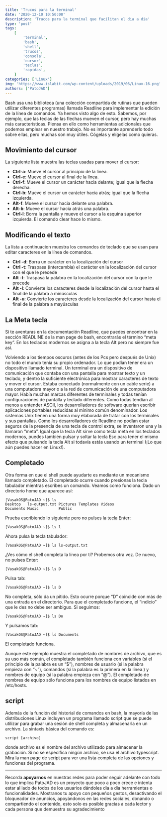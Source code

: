 ```yaml
---
title: 'Trucos para la terminal'
date: '2020-12-10 10:50:00'
description: 'Trucos para la terminal que facilitan el dia a dia'
type: 'post'
tags:
    [
        'terminal',
        'bash',
        'shell',
        'trucos',
        'consola',
        'cursor',
        'teclas',
        'rapidas',
    ]
categories: ['Linux']
img: 'https://www.islabit.com/wp-content/uploads/2019/06/Linux-16.png'
authors: ['PatoJAD']
---
```


Bash usa una biblioteca (una colección compartida de rutinas que pueden utilizar diferentes programas) llamada Readline para implementar la edición de la línea de comandos. Ya hemos visto algo de esto. Sabemos, por ejemplo, que las teclas de las flechas mueven el cursor, pero hay muchas más características. Piensa en ello como herramientas adicionales que podemos emplear en nuestro trabajo. No es importante aprenderlo todo sobre ellas, pero muchas son muy útiles. Cógelas y elígelas como quieras.

## Movimiento del cursor

La siguiente lista muestra las teclas usadas para mover el cursor:

-   **Ctrl-a**: Mueve el cursor al principio de la línea.
-   **Ctrl-e**: Mueve el cursor al final de la línea.
-   **Ctrl-f**: Mueve el cursor un carácter hacia delante; igual que la flecha derecha.
-   **Ctrl-b**: Mueve el cursor un carácter hacia atrás; igual que la flecha izquierda.
-   **Alt-f**: Mueve el cursor hacia delante una palabra.
-   **Alt-b**: Mueve el cursor hacia atrás una palabra.
-   **Ctrl-l**: Borra la pantalla y mueve el cursor a la esquina superior izquierda. El comando clear hace lo mismo.

## Modificando el texto

La lista a continuacion muestra los comandos de teclado que se usan para editar caracteres en la línea de comandos.

-   **Ctrl -d**: Borra un carácter en la localización del cursor
-   **Ctrl -t**: Traspasa (intercambia) el carácter en la localización del cursor con el que le precede
-   **Alt -t**: Traspasa la palabra en la localización del cursor con la que le precede
-   **Alt -l**: Convierte los caracteres desde la localización del cursor hasta el final de la palabra a minúsculas
-   **Alt -u**: Convierte los caracteres desde la localización del cursor hasta el final de la palabra a mayúsculas

## La Meta tecla

Si te aventuras en la documentación Readline, que puedes encontrar en la sección READLINE de la man page de bash, encontrarás el término “meta key”. En los teclados modernos se asigna a la tecla Alt pero no siempre fue así.

Volviendo a los tiempos oscuros (antes de los Pcs pero después de Unix) no todo el mundo tenía su propio ordenador. Lo que podían tener era un dispositivo llamado terminal. Un terminal era un dispositivo de comunicación que contaba con una pantalla para mostrar texto y un teclado, y dentro la suficiente electrónica para mostrar caracteres de texto y mover el cursor. Estaba conectado (normalmente con un cable serie) a una computadora mayor o a la red de comunicación de una computadora mayor. Había muchas marcas diferentes de terminales y todas tenían configuraciones de pantalla y teclado diferentes. Como todas tendían al menos a entender ASCII, los desarrolladores de software querían escribir aplicaciones portables reducidas al mínimo común denominador. Los sistemas Unix tienen una forma muy elaborada de tratar con los terminales y sus pantallas. Como los desarrolladores de Readline no podían estar seguros de la presencia de una tecla de control extra, se inventaron una y la llamaron “meta”. Igual que la tecla Alt sirve como tecla meta en los teclados modernos, puedes también pulsar y soltar la tecla Esc para tener el mismo efecto que pulsando la tecla Alt si todavía estás usando un terminal (¡Lo que aún puedes hacer en Linux!).

## Completado

Otra forma en que el shell puede ayudarte es mediante un mecanismo llamado completado. El completado ocurre cuando presionas la tecla tabulador mientras escribes un comando. Veamos como funciona. Dado un directorio home que aparece así:

    [VasakOS@PatoJAD ~]$ ls
    Desktop   ls-output.txt Pictures Templates Videos
    Documents Music         Public

Prueba escribiendo lo siguiente pero no pulses la tecla Enter:

    [VasakOS@PatoJAD ~]$ ls l

Ahora pulsa la tecla tabulador:

    [VasakOS@PatoJAD ~]$ ls ls-output.txt

¿Ves cómo el shell completa la línea por tí? Probemos otra vez. De nuevo, no pulses Enter:

    [VasakOS@PatoJAD ~]$ ls D

Pulsa tab:

    [VasakOS@PatoJAD ~]$ ls D

No completa, sólo da un pitido. Esto ocurre porque “D” coincide con más de una entrada en el directorio. Para que el completado funcione, el “indicio” que le des no debe ser ambiguo. Si seguimos:

    [VasakOS@PatoJAD ~]$ ls Do

Y pulsamos tab:

    [VasakOS@PatoJAD ~]$ ls Documents

El completado funciona.

Aunque este ejemplo muestra el completado de nombres de archivo, que es su uso más común, el completado también funciona con variables (si el principio de la palabra es un “$”), nombres de usuario (si la palabra empieza con “~”), comandos (si la palabra es la primera en la línea.) y nombres de equipo (si la palabra empieza con “@”). El completado de nombres de equipo sólo funciona para los nombres de equipo listados en /etc/hosts.

## script

Además de la función del historial de comandos en bash, la mayoría de las distribuciones Linux incluyen un programa llamado script que se puede utilizar para grabar una sesión de shell completa y almacenarla en un archivo. La sintaxis básica del comando es:

    script [archivo]

donde archivo es el nombre del archivo utilizado para almacenar la grabación. Si no se especifica ningún archivo, se usa el archivo typescript. Mira la man page de script para ver una lista completa de las opciones y funciones del programa.

---

Recorda **apoyarnos** en nuestras redes para poder seguir adelante con todo lo que implica PatoJAD es un proyecto que poco a poco crece e intenta estar al lado de todos de los usuarios dándoles dia a dia herramientas o funcionalidades. Mostranos tu apoyo con pequeños gestos, desactivando el bloqueador de anuncios, apoyándonos en las redes sociales, donando o compartiendo el contenido, esto solo es posible gracias a cada lector y cada persona que demuestra su agradecimiento
